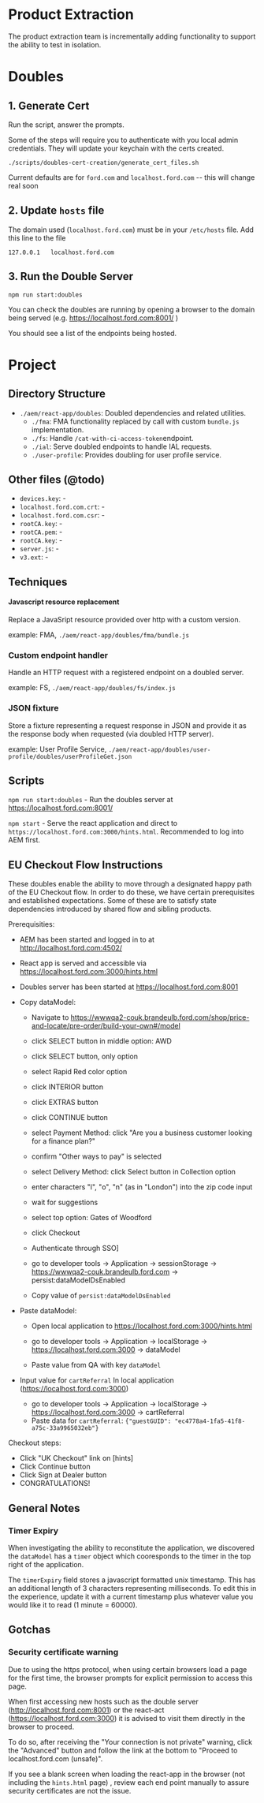 # Product Extraction

The product extraction team is incrementally adding functionality to support the ability to test in isolation.


# Doubles

## 1. Generate Cert

Run the script, answer the prompts.

Some of the steps will require you to authenticate with you local admin credentials. They will update your keychain with the certs created.


```shell
./scripts/doubles-cert-creation/generate_cert_files.sh
```

Current defaults are for `ford.com` and `localhost.ford.com` -- this will change real soon


## 2. Update `hosts` file

The domain used (`localhost.ford.com`) must be in your `/etc/hosts` file. Add this line to the file

```
127.0.0.1	localhost.ford.com

```

## 3. Run the Double Server

```shell
npm run start:doubles
```

You can check the doubles are running by opening a browser to the domain being served (e.g. https://localhost.ford.com:8001/ )

You should see a list of the endpoints being hosted.


# Project

## Directory Structure

- `./aem/react-app/doubles`: Doubled dependencies and related utilities.
	- `./fma`: FMA functionality replaced by call with custom `bundle.js` implementation.
	- `./fs`: Handle `/cat-with-ci-access-token`endpoint.
	- `./ial`: Serve doubled endpoints to handle IAL requests.
	- `./user-profile`: Provides doubling for user profile service.


## Other files (@todo)
- `devices.key`: -
- `localhost.ford.com.crt`: -
- `localhost.ford.com.csr`: -
- `rootCA.key`: -
- `rootCA.pem`: -
- `rootCA.key`: -
- `server.js`: -
- `v3.ext`: -


## Techniques

#### Javascript resource replacement
Replace a JavaSript resource provided over http with a custom version.

example: FMA, `./aem/react-app/doubles/fma/bundle.js`


### Custom endpoint handler
Handle an HTTP request with a registered endpoint on a doubled server.

example: FS, `./aem/react-app/doubles/fs/index.js`


### JSON fixture
Store a fixture representing a request response in JSON and provide it as the response body when requested (via doubled HTTP server).

example: User Profile Service, `./aem/react-app/doubles/user-profile/doubles/userProfileGet.json`


## Scripts

`npm run start:doubles` - Run the doubles server at https://localhost.ford.com:8001/

`npm start` - Serve the react application and direct to `https://localhost.ford.com:3000/hints.html`. Recommended to log into AEM first.


## EU Checkout Flow Instructions

These doubles enable the ability to move through a designated happy path of the EU Checkout flow. In order to do these, we have certain prerequisites and established expectations. Some of these are to satisfy state dependencies introduced by shared flow and sibling products.

Prerequisities:
- AEM has been started and logged in to at http://localhost.ford.com:4502/

- React app is served and accessible via https://localhost.ford.com:3000/hints.html

- Doubles server has been started at https://localhost.ford.com:8001

- Copy dataModel:
	- Navigate to https://wwwqa2-couk.brandeulb.ford.com/shop/price-and-locate/pre-order/build-your-own#/model
	- click SELECT button in middle option: AWD
	- click SELECT button, only option
	- select Rapid Red color option
	- click INTERIOR button
	- click EXTRAS button
	- click CONTINUE button
	- select Payment Method: click "Are you a business customer looking for a finance plan?"
	- confirm "Other ways to pay" is selected
	- select Delivery Method: click Select button in Collection option
	- enter characters "l", "o", "n" (as in "London") into the zip code input
	- wait for suggestions
	- select top option: Gates of Woodford
	- click Checkout

	- Authenticate through SSO]
	- go to developer tools
		-> Application
		-> sessionStorage
		-> https://wwwqa2-couk.brandeulb.ford.com
		-> persist:dataModelDsEnabled
	- Copy value of `persist:dataModelDsEnabled`
- Paste dataModel:
	- Open local application to https://localhost.ford.com:3000/hints.html


	- go to developer tools
		-> Application
		-> localStorage
		-> https://localhost.ford.com:3000
		-> dataModel
	- Paste value from QA with key `dataModel`

- Input value for `cartReferral`
	In local application (https://localhost.ford.com:3000)

	- go to developer tools
		-> Application
		-> localStorage
		-> https://localhost.ford.com:3000
		-> cartReferral
	- Paste data for `cartReferral`:
		`{"guestGUID": "ec4778a4-1fa5-41f8-a75c-33a9965032eb"}`

Checkout steps:
- Click "UK Checkout" link on [hints]
- Click Continue button
- Click Sign at Dealer button
- CONGRATULATIONS!


## General Notes

### Timer Expiry

When investigating the ability to reconstitute the application, we discovered the `dataModel` has a `timer` object which cooresponds to the timer in the top right of the application.

The `timerExpiry` field stores a javascript formatted unix timestamp. This has an additional length of 3 characters representing milliseconds. To edit this in the experience, update it with a current timestamp plus whatever value you would like it to read (1 minute = 60000).


## Gotchas

### Security certificate warning

Due to using the https protocol, when using certain browsers load a page for the first time, the browser prompts for explicit permission to access this page.

When first accessing new hosts such as the double server (http://localhost.ford.com:8001) or the react-act (https://localhost.ford.com:3000) it is advised to visit them directly in the browser to proceed.

To do so, after receiving the "Your connection is not private" warning, click the "Advanced" button and follow the link at the bottom to "Proceed to localhost.ford.com (unsafe)".

If you see a blank screen when loading the react-app in the browser (not including the `hints.html` page) , review each end point manually to assure security certificates are not the issue.
